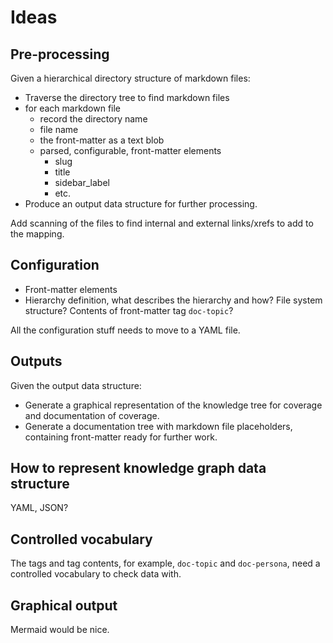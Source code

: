# Ideas

## Pre-processing

Given a hierarchical directory structure of markdown files:

- Traverse the directory tree to find markdown files
- for each markdown file
  - record the directory name
  - file name
  - the front-matter as a text blob
  - parsed, configurable, front-matter elements
    - slug
    - title
    - sidebar_label
    - etc.
- Produce an output data structure for further processing.

Add scanning of the files to find internal and external links/xrefs to add to the mapping.

## Configuration

- Front-matter elements
- Hierarchy definition, what describes the hierarchy and how?
File system structure? Contents of front-matter tag `doc-topic`?

All the configuration stuff needs to move to a YAML file.

## Outputs

Given the output data structure:

- Generate a graphical representation of the knowledge tree for coverage and documentation of coverage.
- Generate a documentation tree with markdown file placeholders, containing front-matter ready for further work.

## How to represent knowledge graph data structure

YAML, JSON?

## Controlled vocabulary

The tags and tag contents, for example,
`doc-topic` and `doc-persona`,
need a controlled vocabulary to check data with.

## Graphical output

Mermaid would be nice.

